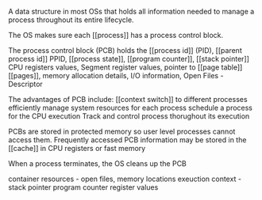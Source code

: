 A data structure in most OSs that holds all information needed to manage a process throughout its entire lifecycle.

The OS makes sure each [[process]] has a process control block. 

The process control block (PCB) holds the 
[[process id]] (PID), 
[[parent process id]] PPID,
[[process state]], 
[[program counter]],
[[stack pointer]] 
CPU registers values, 
Segment register values,
pointer to [[page table]]
[[pages]], 
memory allocation details, 
I/O information, 
Open Files - Descriptor 

The advantages of PCB include:
[[context switch]] to different processes efficiently
manage system resources for each process
schedule a process for the CPU execution
Track and control process thorughout its execution

PCBs are stored in protected memory so user level processes cannot access them.
Frequently accessed PCB information may be stored in the [[cache]] in CPU registers or fast memory

When a process terminates, the OS cleans up the PCB

container resources - open files, memory locations
exeuction context - stack pointer program counter register values
